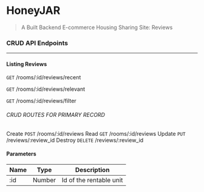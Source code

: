 # HoneyJAR

> A Built Backend E-commerce Housing Sharing Site: Reviews

### CRUD API Endpoints

---

#### Listing Reviews

`GET` /rooms/:id/reviews/recent

`GET` /rooms/:id/reviews/relevant

`GET` /rooms/:id/reviews/filter

###### CRUD ROUTES FOR PRIMARY RECORD

Create
`POST` /rooms/:id/reviews
Read
`GET` /rooms/:id/reviews
Update
`PUT` /reviews/:review_id
Destroy
`DELETE` /reviews/:review_id

#### Parameters

| Name | Type   | Description             |
| ---- | ------ | ----------------------- |
| :id  | Number | Id of the rentable unit |

```

```
